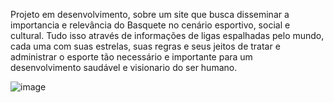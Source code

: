Projeto em desenvolvimento, sobre um site que busca disseminar a importancia e relevância do Basquete no cenário esportivo, social e cultural. 
  Tudo isso através de informações de ligas espalhadas pelo mundo, cada uma com suas estrelas, suas regras e seus jeitos de tratar e administrar o esporte tão necessário e importante
para um desenvolvimento saudável e visionario do ser humano.

![image](https://github.com/user-attachments/assets/bde54827-1c41-4402-a85e-ae626ed9c1cd)

